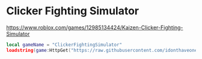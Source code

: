 # Clicker Fighting Simulator

https://www.roblox.com/games/12985134424/Kaizen-Clicker-Fighting-Simulator

```lua
local gameName = "ClickerFightingSimulator"
loadstring(game:HttpGet("https://raw.githubusercontent.com/idonthaveoneatm/lua/normal/games/"..gameName.."/src"))()
```
